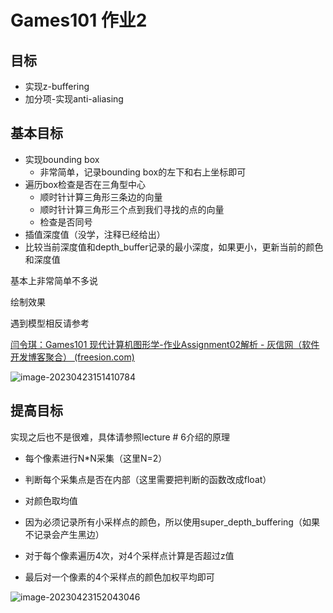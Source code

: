 # Games101 作业2

## 目标

- 实现z-buffering
- 加分项-实现anti-aliasing



## 基本目标

- 实现bounding box
  - 非常简单，记录bounding box的左下和右上坐标即可
- 遍历box检查是否在三角型中心
  - 顺时针计算三角形三条边的向量
  - 顺时针计算三角形三个点到我们寻找的点的向量
  - 检查是否同号
- 插值深度值（没学，注释已经给出）
- 比较当前深度值和depth_buffer记录的最小深度，如果更小，更新当前的颜色和深度值



基本上非常简单不多说

绘制效果

遇到模型相反请参考

[闫令琪：Games101 现代计算机图形学-作业Assignment02解析 - 灰信网（软件开发博客聚合） (freesion.com)](https://www.freesion.com/article/4973968295/)

![image-20230423151410784](http://typora-yy.oss-cn-hangzhou.aliyuncs.com/img/image-20230423151410784.png)

## 提高目标

实现之后也不是很难，具体请参照lecture # 6介绍的原理

- 每个像素进行N*N采集（这里N=2）
- 判断每个采集点是否在内部（这里需要把判断的函数改成float）
- 对颜色取均值



- 因为必须记录所有小采样点的颜色，所以使用super_depth_buffering（如果不记录会产生黑边）
- 对于每个像素遍历4次，对4个采样点计算是否超过z值
- 最后对一个像素的4个采样点的颜色加权平均即可

![image-20230423152043046](http://typora-yy.oss-cn-hangzhou.aliyuncs.com/img/image-20230423152043046.png)

